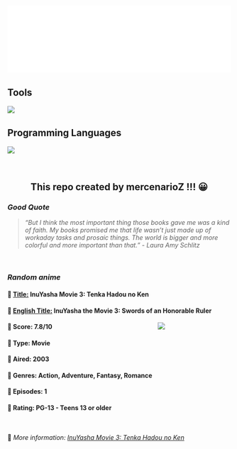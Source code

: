 
<img src="svg/nai.svg" />

<p>
  <h2>Tools</h2>
  <a href="https://skillicons.dev">
    <img src="https://skillicons.dev/icons?i=git,bash,vim,ubuntu,tensorflow,pytorch,docker,raspberrypi" />
  </a>

  <br />

  <h2>Programming Languages</h2>

  <a href="https://skillicons.dev">
    <img src="https://skillicons.dev/icons?i=python,c,cpp" />
  </a>
</p>

<br />

<h2 align="center">This repo created by mercenarioZ !!! 😀</h2>
<h3><i>Good Quote</i></h3>

<blockquote>
<i>
“But I think the most important thing those books gave me was a kind of faith. My books promised me that life wasn’t just made up of workaday tasks and prosaic things. The world is bigger and more colorful and more important than that.” - Laura Amy Schlitz
</i>
</blockquote>

<br />

<h3><i>Random anime</i></h3>

<h4>
  <strong>🥭 <u>Title:</u></strong> InuYasha Movie 3: Tenka Hadou no Ken
</h4>

<h4>🌿 <u>English Title:</u> InuYasha the Movie 3: Swords of an Honorable Ruler</h4>

<img align="right" width="165" src=https://cdn.myanimelist.net/images/anime/1658/95332.jpg />

<h4>🌱 Score: 7.8/10</h4>

<h4>🌲 Type: Movie</h4>

<h4>🌴 Aired: 2003</h4>

<h4>🌵 Genres: Action, Adventure, Fantasy, Romance</h4>

<h4>🥑 Episodes: 1</h4>

<h4>🍏 Rating: PG-13 - Teens 13 or older</h4>

<br />

🍂 *More information: [InuYasha Movie 3: Tenka Hadou no Ken](https://myanimelist.net/anime/451/InuYasha_Movie_3__Tenka_Hadou_no_Ken)*
    